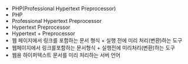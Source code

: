 - PHP(Professional Hypertext Preprocessor)
- PHP
- Professional Hypertext Preprocessor
- Hypertext Preprocessor
- Hypertext + Preprocessor
- 웹 페이지에서 링크를 포함하는 문서 형식 + 실행 전에 미리 처리(변환)하는 도구
- 웹페이지에서 링크를포함하는 문서형식 + 실행전에 미리처리(변환)하는 도구
- 웹용 하이퍼텍스트 문서를 미리 처리하는 서버 언어